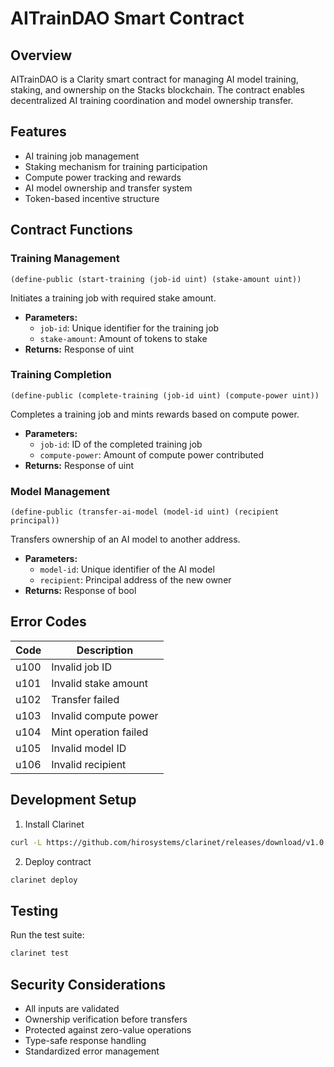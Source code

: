 # AITrainDAO Smart Contract

## Overview
AITrainDAO is a Clarity smart contract for managing AI model training, staking, and ownership on the Stacks blockchain. The contract enables decentralized AI training coordination and model ownership transfer.

## Features
- AI training job management
- Staking mechanism for training participation
- Compute power tracking and rewards
- AI model ownership and transfer system
- Token-based incentive structure

## Contract Functions

### Training Management
```clarity
(define-public (start-training (job-id uint) (stake-amount uint))
```
Initiates a training job with required stake amount.
- **Parameters:**
  - `job-id`: Unique identifier for the training job
  - `stake-amount`: Amount of tokens to stake
- **Returns:** Response of uint

### Training Completion
```clarity
(define-public (complete-training (job-id uint) (compute-power uint))
```
Completes a training job and mints rewards based on compute power.
- **Parameters:**
  - `job-id`: ID of the completed training job
  - `compute-power`: Amount of compute power contributed
- **Returns:** Response of uint

### Model Management
```clarity
(define-public (transfer-ai-model (model-id uint) (recipient principal))
```
Transfers ownership of an AI model to another address.
- **Parameters:**
  - `model-id`: Unique identifier of the AI model
  - `recipient`: Principal address of the new owner
- **Returns:** Response of bool

## Error Codes
| Code | Description |
|------|-------------|
| u100 | Invalid job ID |
| u101 | Invalid stake amount |
| u102 | Transfer failed |
| u103 | Invalid compute power |
| u104 | Mint operation failed |
| u105 | Invalid model ID |
| u106 | Invalid recipient |

## Development Setup
1. Install Clarinet
```bash
curl -L https://github.com/hirosystems/clarinet/releases/download/v1.0.0/clarinet-windows-x64.msi -o clarinet.msi
```
2. Deploy contract
```bash
clarinet deploy
```

## Testing
Run the test suite:
```bash
clarinet test
```

## Security Considerations
- All inputs are validated
- Ownership verification before transfers
- Protected against zero-value operations
- Type-safe response handling
- Standardized error management
